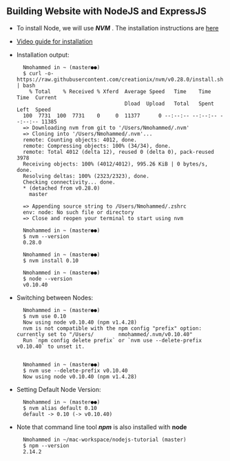 ## Building Website with NodeJS and ExpressJS

- To install Node, we will use ***NVM*** . The installation instructions are [here](https://github.com/creationix/nvm)

- [Video guide for installation](https://www.youtube.com/watch?v=YozRK2kv4r0)

- Installation output:


		Nmohammed in ~ (master●●)
        $ curl -o- https://raw.githubusercontent.com/creationix/nvm/v0.28.0/install.sh | bash
          % Total    % Received % Xferd  Average Speed   Time    Time     Time  Current
                                         Dload  Upload   Total   Spent    Left  Speed
        100  7731  100  7731    0     0  11377      0 --:--:-- --:--:-- --:--:-- 11385
        => Downloading nvm from git to '/Users/Nmohammed/.nvm'
        => Cloning into '/Users/Nmohammed/.nvm'...
        remote: Counting objects: 4012, done.
        remote: Compressing objects: 100% (34/34), done.
        remote: Total 4012 (delta 12), reused 0 (delta 0), pack-reused 3978
        Receiving objects: 100% (4012/4012), 995.26 KiB | 0 bytes/s, done.
        Resolving deltas: 100% (2323/2323), done.
        Checking connectivity... done.
        * (detached from v0.28.0)
          master

        => Appending source string to /Users/Nmohammed/.zshrc
        env: node: No such file or directory
        => Close and reopen your terminal to start using nvm

        Nmohammed in ~ (master●●)
        $ nvm --version
        0.28.0

        Nmohammed in ~ (master●●)
        $ nvm install 0.10

        Nmohammed in ~ (master●●)
        $ node --version
        v0.10.40

- Switching between Nodes:

		Nmohammed in ~ (master●●)
		$ nvm use 0.10
		Now using node v0.10.40 (npm v1.4.28)
		nvm is not compatible with the npm config "prefix" option: currently set to "/Users/		nmohammed/.nvm/v0.10.40"
		Run `npm config delete prefix` or `nvm use --delete-prefix v0.10.40` to unset it.


		Nmohammed in ~ (master●●)
		$ nvm use --delete-prefix v0.10.40
		Now using node v0.10.40 (npm v1.4.28)

- Setting Default Node Version:

		Nmohammed in ~ (master●●)
		$ nvm alias default 0.10
		default -> 0.10 (-> v0.10.40)
		
- Note that command line tool ***npm*** is also installed with **node**

		Nmohammed in ~/mac-workspace/nodejs-tutorial (master)
		$ npm --version
		2.14.2